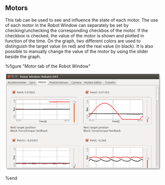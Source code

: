 ## Motors

This tab can be used to see and influence the state of each motor.
The use of each motor in the Robot Window can separately be set by
checking/unchecking the corresponding checkbox of the motor. If the checkbox is
checked, the value of the motor is shown and plotted in function of the time. On
the graph, two different colors are used to distinguish the target value (in
red) and the real value (in black). It is also possible to manually change the
value of the motor by using the slider beside the graph.

%figure "Motor tab of the Robot Window"

![window_servos.png](images/window_motors.png)

%end
